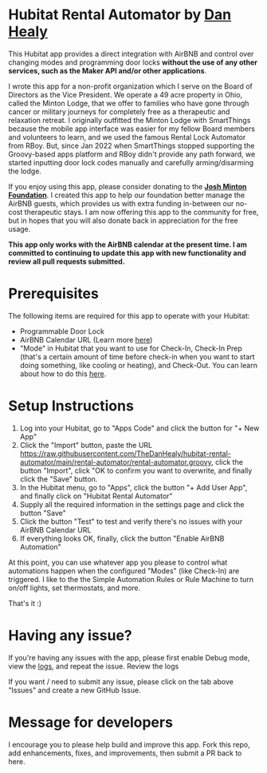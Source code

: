 # Hubitat Rental Automator by [Dan Healy](https://thedanhealy.com)

This Hubitat app provides a direct integration with AirBNB and control over changing modes and programming door locks **without the use of any other services, such as the Maker API and/or other applications**. 

I wrote this app for a non-profit organization which I serve on the Board of Directors as the Vice President. We operate a 49 acre property in Ohio, called the Minton Lodge, that we offer to families who have gone through cancer or military journeys for completely free as a therapeutic and relaxation retreat. I originally outfitted the Minton Lodge with SmartThings because the mobile app interface was easier for my fellow Board members and volunteers to learn, and we used the famous Rental Lock Automator from RBoy. But, since Jan 2022 when SmartThings stopped supporting the Groovy-based apps platform and RBoy didn't provide any path forward, we started inputting door lock codes manually and carefully arming/disarming the lodge.

If you enjoy using this app, please consider donating to the **[Josh Minton Foundation](https://brotherson3.org)**. I created this app to help our foundation better manage the AirBNB guests, which provides us with extra funding in-between our no-cost therapeutic stays. I am now offering this app to the community for free, but in hopes that you will also donate back in appreciation for the free usage.

**This app only works with the AirBNB calendar at the present time. I am committed to continuing to update this app with new functionality and review all pull requests submitted.**

# Prerequisites

The following items are required for this app to operate with your Hubitat:

- Programmable Door Lock
- AirBNB Calendar URL (Learn more [here](https://www.airbnb.com/help/article/99#section-heading-9-0))
- "Mode" in Hubitat that you want to use for Check-In, Check-In Prep (that's a certain amount of time before check-in when you want to start doing something, like cooling or heating), and Check-Out. You can learn about how to do this [here](https://docs2.hubitat.com/how-to/add-or-change-a-mode#:~:text=In%20order%20to%20start%20using,in%20the%20list%20of%20settings).

# Setup Instructions

1. Log into your Hubitat, go to "Apps Code" and click the button for "+ New App"
1. Click the "Import" button, paste the URL https://raw.githubusercontent.com/TheDanHealy/hubitat-rental-automator/main/rental-automator/rental-automator.groovy, click the button "Import", click "OK to confirm you want to overwrite, and finally click the "Save" button.
1. In the Hubitat menu, go to "Apps", click the button "+ Add User App", and finally click on "Hubitat Rental Automator"
1. Supply all the required information in the settings page and click the button "Save"
1. Click the button "Test" to test and verify there's no issues with your AirBNB Calendar URL
1. If everything looks OK, finally, click the button "Enable AirBNB Automation"

At this point, you can use whatever app you please to control what automations happen when the configured "Modes" (like Check-In) are triggered. I like to the the Simple Automation Rules or Rule Machine to turn on/off lights, set thermostats, and more.

That's it :)

# Having any issue?

If you're having any issues with the app, please first enable Debug mode, view the [logs](https://docs2.hubitat.com/how-to/collect-information-for-support#:~:text=Open%20your%20logs%20by%20selecting,depending%20on%20your%20log%20settings), and repeat the issue. Review the logs

If you want / need to submit any issue, please click on the tab above "Issues" and create a new GitHub Issue.

# Message for developers

I encourage you to please help build and improve this app. Fork this repo, add enhancements, fixes, and improvements, then submit a PR back to here.
